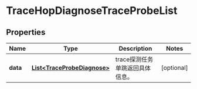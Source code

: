 
# TraceHopDiagnoseTraceProbeList

## Properties
Name | Type | Description | Notes
------------ | ------------- | ------------- | -------------
**data** | [**List&lt;TraceProbeDiagnose&gt;**](TraceProbeDiagnose.md) | trace探测任务单跳返回具体信息。 |  [optional]



